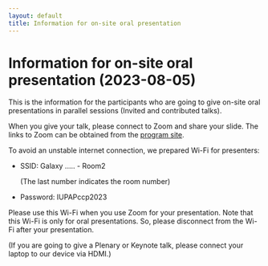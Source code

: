 ```yaml
---
layout: default
title: Information for on-site oral presentation
---
```


# Information for on-site oral presentation (2023-08-05)

This is the information for the participants who are going to give on-site oral presentations in parallel sessions (Invited and contributed talks).

When you give your talk, please connect to Zoom and share your slide. The links to Zoom can be obtained from the [program site](https://confit.atlas.jp/guide/event/ccp2023/top?lo=fin&eventCode=ccp2023).

To avoid an unstable internet connection, we prepared Wi-Fi for presenters: 

* SSID: Galaxy ..... - Room2

   (The last number indicates the room number)

* Password: IUPAPccp2023

Please use this Wi-Fi when you use Zoom for your presentation. Note that this Wi-Fi is only for oral presentations. So, please disconnect from the Wi-Fi after your presentation. 

(If you are going to give a Plenary or Keynote talk, please connect your laptop to our device via HDMI.) 
